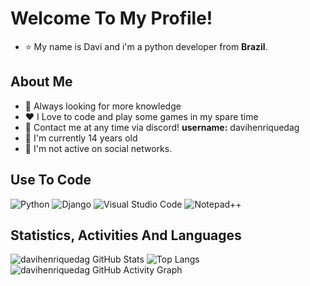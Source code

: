 # Welcome To My Profile!

- ⭐ My name is Davi and i'm a python developer from **Brazil**.

## About Me

- 📑 Always looking for more knowledge
- ❤️ I Love to code and play some games in my spare time
- 📩 Contact me at any time via discord! **username:** davihenriquedag
- 🧢 I'm currently 14 years old
- 🚨 I'm not active on social networks.
 
## Use To Code

![Python](https://img.shields.io/badge/python-3670A0?style=for-the-badge&logo=python&logoColor=ffdd54)
![Django](https://img.shields.io/badge/django-%23092E20.svg?style=for-the-badge&logo=django&logoColor=white)
![Visual Studio Code](https://img.shields.io/badge/Visual%20Studio%20Code-0078d7.svg?style=for-the-badge&logo=visual-studio-code&logoColor=white)
![Notepad++](https://img.shields.io/badge/Notepad++-90E59A.svg?style=for-the-badge&logo=notepad%2b%2b&logoColor=black)

## Statistics, Activities And Languages

![davihenriquedag GitHub Stats](https://github-readme-stats.vercel.app/api?username=davihenriquedag&show_icons=true&theme=tokyonight)
![Top Langs](https://github-readme-stats.vercel.app/api/top-langs/?username=davihenriquedag&layout=compact&theme=tokyonight)
![davihenriquedag GitHub Activity Graph](https://github-readme-activity-graph.vercel.app/graph?username=davihenriquedag&theme=tokyo-night)